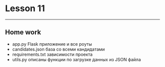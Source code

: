 # Lesson 11
***
## Home work

* app.py Flask приложение и все роуты
* candidates.json база со всеми кандидатами
* requirements.txt зависимости проекта
* utils.py описаны функции по загрузке данных из JSON файла
